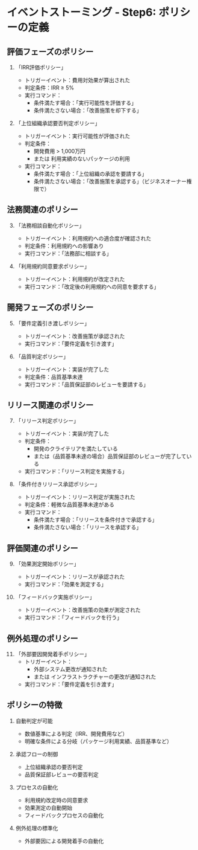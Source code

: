 # イベントストーミング - Step6: ポリシーの定義

## 評価フェーズのポリシー

1. 「IRR評価ポリシー」
   - トリガーイベント：費用対効果が算出された
   - 判定条件：IRR ≥ 5%
   - 実行コマンド：
     - 条件満たす場合：「実行可能性を評価する」
     - 条件満たさない場合：「改善施策を却下する」

2. 「上位組織承認要否判定ポリシー」
   - トリガーイベント：実行可能性が評価された
   - 判定条件：
     - 開発費用 > 1,000万円
     - または 利用実績のないパッケージの利用
   - 実行コマンド：
     - 条件満たす場合：「上位組織の承認を要請する」
     - 条件満たさない場合：「改善施策を承認する」（ビジネスオーナー権限で）

## 法務関連のポリシー

3. 「法務相談自動化ポリシー」
   - トリガーイベント：利用規約への適合度が確認された
   - 判定条件：利用規約への影響あり
   - 実行コマンド：「法務部に相談する」

4. 「利用規約同意要求ポリシー」
   - トリガーイベント：利用規約が改定された
   - 実行コマンド：「改定後の利用規約への同意を要求する」

## 開発フェーズのポリシー

5. 「要件定義引き渡しポリシー」
   - トリガーイベント：改善施策が承認された
   - 実行コマンド：「要件定義を引き渡す」

6. 「品質判定ポリシー」
   - トリガーイベント：実装が完了した
   - 判定条件：品質基準未達
   - 実行コマンド：「品質保証部のレビューを要請する」

## リリース関連のポリシー

7. 「リリース判定ポリシー」
   - トリガーイベント：実装が完了した
   - 判定条件：
     - 開発のクライテリアを満たしている
     - または（品質基準未達の場合）品質保証部のレビューが完了している
   - 実行コマンド：「リリース判定を実施する」

8. 「条件付きリリース承認ポリシー」
   - トリガーイベント：リリース判定が実施された
   - 判定条件：軽微な品質基準未達がある
   - 実行コマンド：
     - 条件満たす場合：「リリースを条件付きで承認する」
     - 条件満たさない場合：「リリースを承認する」

## 評価関連のポリシー

9. 「効果測定開始ポリシー」
   - トリガーイベント：リリースが承認された
   - 実行コマンド：「効果を測定する」

10. 「フィードバック実施ポリシー」
    - トリガーイベント：改善施策の効果が測定された
    - 実行コマンド：「フィードバックを行う」

## 例外処理のポリシー

11. 「外部要因開発着手ポリシー」
    - トリガーイベント：
      - 外部システム更改が通知された
      - または インフラストラクチャーの更改が通知された
    - 実行コマンド：「要件定義を引き渡す」

## ポリシーの特徴

1. 自動判定が可能
   - 数値基準による判定（IRR、開発費用など）
   - 明確な条件による分岐（パッケージ利用実績、品質基準など）

2. 承認フローの制御
   - 上位組織承認の要否判定
   - 品質保証部レビューの要否判定

3. プロセスの自動化
   - 利用規約改定時の同意要求
   - 効果測定の自動開始
   - フィードバックプロセスの自動化

4. 例外処理の標準化
   - 外部要因による開発着手の自動化
